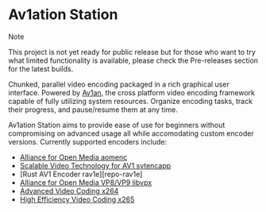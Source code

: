# Av1ation Station

> [!NOTE]
> This project is not yet ready for public release but for those who want to try what limited functionality is available, please check the Pre-releases section for the latest builds.

Chunked, parallel video encoding packaged in a rich graphical user interface. Powered by [Av1an][repo-av1an], the cross platform video encoding framework capable of fully utilizing system resources. Organize encoding tasks, track their progress, and pause/resume them at any time.

Av1ation Station aims to provide ease of use for beginners without compromising on advanced usage all while accomodating custom encoder versions. Currently supported encoders include:

* [Alliance for Open Media aomenc][repo-aom]
* [Scalable Video Technology for AV1 svtencapp][repo-svt]
* [Rust AV1 Encoder rav1e][repo-rav1e]
* [Alliance for Open Media VP8/VP9 libvpx][repo-vpx]
* [Advanced Video Coding x264][repo-x264]
* [High Efficiency Video Coding x265][repo-x265]


[repo-av1an]: https://github.com/master-of-zen/Av1an "Cross-platform command-line AV1 / VP9 / HEVC / H264 encoding framework with per scene quality encoding"
[repo-aom]: https://aomedia.googlesource.com/aom/ "Alliance for Open Media"
[repo-svt]: https://gitlab.com/AOMediaCodec/SVT-AV1 "Scalable Video Technology for AV1"
[repo-vpx]: https://chromium.googlesource.com/webm/libvpx/ "WebM VP8/VP9 Codec"
[repo-x264]: https://www.videolan.org/developers/x264.html "VideoLAN x264"
[repo-x265]: https://www.videolan.org/developers/x265.html "VideoLAN x265"